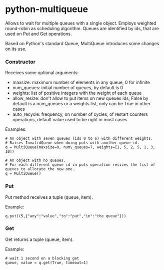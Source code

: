 python-multiqueue
=================

Allows to wait for multiple queues with a single object. Employs weighted round-robin as scheduling algorithm. Queues are identified by ids, that are used on Put and Get operations. 

Based on Python's standard Queue, MultiQueue introduces some changes on its use.

### Constructor ###
Receives some optional arguments:
- maxsize: maximum number of elements in any queue, 0 for infinite
- num\_queues: initial number of queues, by default is 0
- weights: list of positive integers with the weight of each queue
- allow\_resize: don't allow to put items on new queues ids; False by default is a num\_queues or a weights list, only can be True in other cases 
- auto\_recycle: frequency, on number of cycles, of restart counters operations, default value used to be right in most cases 

Examples:
    
    # An object with seven queues (ids 0 to 6) with different weights. 
    # Raises InvalidQueue when doing puts with another queue id.
    q = MultiQueue(maxsize=0, num\_queues=7, weights=[1, 5, 2, 5, 1, 3, 10])
    
    # An object with no queues. 
    # For each different queue id in puts operation resizes the list of queues to allocate the new one.
    q = MultiQueue()

### Put ###
Put method receives a tuple (queue, item).

Example:

    q.put((5,{"any":"value","to":"put","in":"the queue"}))
    
### Get ###
Get returns a tuple (queue, item).

Example:

    # wait 1 second on a blocking get
    queue, value = q.get(True, timeout=1)

